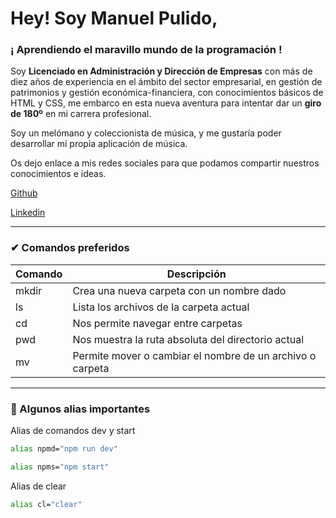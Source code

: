 # Hey! Soy Manuel Pulido,
### ¡ Aprendiendo el maravillo mundo de la programación !

Soy **Licenciado en Administración y Dirección de Empresas** con más de diez años de experiencia en 
el ámbito del sector empresarial, en gestión de patrimonios y gestión económica-financiera, con conocimientos básicos de HTML y CSS,  me embarco en esta nueva
aventura para intentar dar un **giro de 180º** en mi carrera profesional.

Soy un melómano y coleccionista de música, y me gustaría poder desarrollar mi propia aplicación de música.

Os dejo enlace a mis redes sociales para que podamos compartir nuestros conocimientos e ideas.

[Github](https://github.com/manuelpryda/)

[Linkedin](https://www.linkedin.com/in/mpulidoroldan/)


---

### ✔ Comandos preferidos

| Comando| Descripción|
| ------ | ------ |
| mkdir | Crea una nueva carpeta con un nombre dado |
| ls| Lista los archivos de la carpeta actual |
| cd | Nos permite navegar entre carpetas |
| pwd | Nos muestra la ruta absoluta del directorio actual |
| mv| Permite mover o cambiar el nombre de un archivo o carpeta |
***


### 📗 Algunos alias importantes
Alias de comandos dev y start

```sh
alias npmd="npm run dev"
```
```sh
alias npms="npm start"
```

Alias de clear

```sh
alias cl="clear"
```

